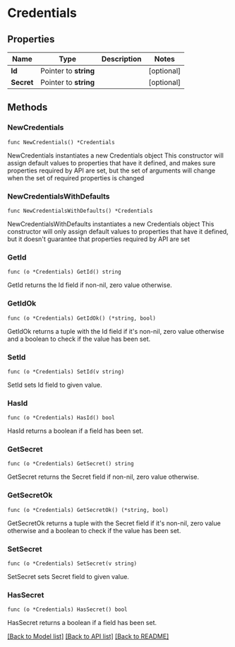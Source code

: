 # Credentials

## Properties

Name | Type | Description | Notes
------------ | ------------- | ------------- | -------------
**Id** | Pointer to **string** |  | [optional] 
**Secret** | Pointer to **string** |  | [optional] 

## Methods

### NewCredentials

`func NewCredentials() *Credentials`

NewCredentials instantiates a new Credentials object
This constructor will assign default values to properties that have it defined,
and makes sure properties required by API are set, but the set of arguments
will change when the set of required properties is changed

### NewCredentialsWithDefaults

`func NewCredentialsWithDefaults() *Credentials`

NewCredentialsWithDefaults instantiates a new Credentials object
This constructor will only assign default values to properties that have it defined,
but it doesn't guarantee that properties required by API are set

### GetId

`func (o *Credentials) GetId() string`

GetId returns the Id field if non-nil, zero value otherwise.

### GetIdOk

`func (o *Credentials) GetIdOk() (*string, bool)`

GetIdOk returns a tuple with the Id field if it's non-nil, zero value otherwise
and a boolean to check if the value has been set.

### SetId

`func (o *Credentials) SetId(v string)`

SetId sets Id field to given value.

### HasId

`func (o *Credentials) HasId() bool`

HasId returns a boolean if a field has been set.

### GetSecret

`func (o *Credentials) GetSecret() string`

GetSecret returns the Secret field if non-nil, zero value otherwise.

### GetSecretOk

`func (o *Credentials) GetSecretOk() (*string, bool)`

GetSecretOk returns a tuple with the Secret field if it's non-nil, zero value otherwise
and a boolean to check if the value has been set.

### SetSecret

`func (o *Credentials) SetSecret(v string)`

SetSecret sets Secret field to given value.

### HasSecret

`func (o *Credentials) HasSecret() bool`

HasSecret returns a boolean if a field has been set.


[[Back to Model list]](../README.md#documentation-for-models) [[Back to API list]](../README.md#documentation-for-api-endpoints) [[Back to README]](../README.md)


